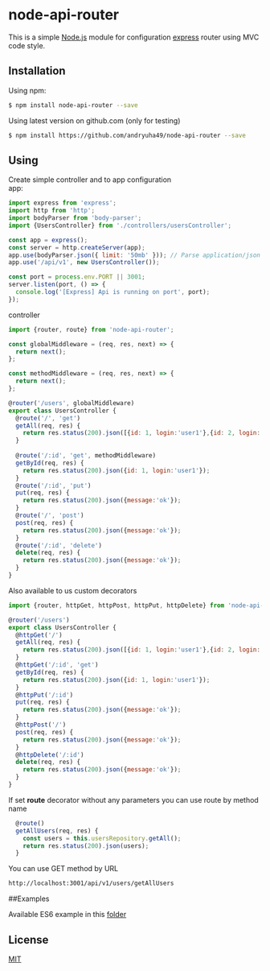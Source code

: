 # node-api-router

This is a simple [Node.js](https://nodejs.org/en/) module for configuration [express](https://expressjs.com/) router using MVC code style.

## Installation

Using npm:
```bash
$ npm install node-api-router --save
```
Using latest version on github.com (only for testing)
```bash
$ npm install https://github.com/andryuha49/node-api-router --save
```

## Using

Create simple controller and to app configuration <br />
app: 
```js
import express from 'express';
import http from 'http';
import bodyParser from 'body-parser';
import {UsersController} from './controllers/usersController';

const app = express();
const server = http.createServer(app);
app.use(bodyParser.json({ limit: '50mb' })); // Parse application/json
app.use('/api/v1', new UsersController());

const port = process.env.PORT || 3001;
server.listen(port, () => {
  console.log('[Express] Api is running on port', port);
});
```
controller
```js
import {router, route} from 'node-api-router';

const globalMiddleware = (req, res, next) => {
  return next();
};

const methodMiddleware = (req, res, next) => {
  return next();
};

@router('/users', globalMiddleware)
export class UsersController {
  @route('/', 'get')
  getAll(req, res) {
    return res.status(200).json([{id: 1, login:'user1'},{id: 2, login:'user2'}]);
  }
  
  @route('/:id', 'get', methodMiddleware)
  getById(req, res) {
    return res.status(200).json({id: 1, login:'user1'});
  }
  @route('/:id', 'put')
  put(req, res) {
    return res.status(200).json({message:'ok'});
  }
  @route('/', 'post')
  post(req, res) {
    return res.status(200).json({message:'ok'});
  }
  @route('/:id', 'delete')
  delete(req, res) {
    return res.status(200).json({message:'ok'});
  }
}
```
Also available to us custom decorators
```js
import {router, httpGet, httpPost, httpPut, httpDelete} from 'node-api-router';

@router('/users')
export class UsersController {
  @httpGet('/')
  getAll(req, res) {
    return res.status(200).json([{id: 1, login:'user1'},{id: 2, login:'user2'}]);
  }
  @httpGet('/:id', 'get')
  getById(req, res) {
    return res.status(200).json({id: 1, login:'user1'});
  }
  @httpPut('/:id')
  put(req, res) {
    return res.status(200).json({message:'ok'});
  }
  @httpPost('/')
  post(req, res) {
    return res.status(200).json({message:'ok'});
  }
  @httpDelete('/:id')
  delete(req, res) {
    return res.status(200).json({message:'ok'});
  }
}
```
If set **route** decorator without any parameters you can use route by method name
```js
  @route()
  getAllUsers(req, res) {
    const users = this.usersRepository.getAll();
    return res.status(200).json(users);
  }
```
You can use GET method by URL
```bash
http://localhost:3001/api/v1/users/getAllUsers
```

##Examples

Available ES6 example in this [folder](https://github.com/andryuha49/node-api-router/samples/sampla-es6)

## License

[MIT](LICENSE)
